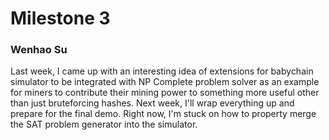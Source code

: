 # Milestone 3


### Wenhao Su
Last week, I came up with an interesting idea of extensions for babychain simulator to be integrated with NP Complete problem solver as an example for miners to contribute their mining power to something more useful other than just bruteforcing hashes. Next week, I'll wrap everything up and prepare for the final demo. Right now, I'm stuck on how to property merge the SAT problem generator into the simulator.

